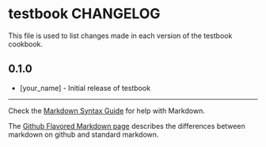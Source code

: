 # testbook CHANGELOG

This file is used to list changes made in each version of the testbook cookbook.

## 0.1.0
- [your_name] - Initial release of testbook

- - -
Check the [Markdown Syntax Guide](http://daringfireball.net/projects/markdown/syntax) for help with Markdown.

The [Github Flavored Markdown page](http://github.github.com/github-flavored-markdown/) describes the differences between markdown on github and standard markdown.
